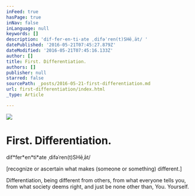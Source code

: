 ```yaml
---
inFeed: true
hasPage: true
inNav: false
inLanguage: null
keywords: []
description: 'dif·fer·en·ti·ate ˌdifəˈren(t)SHēˌāt/ '
datePublished: '2016-05-21T07:45:27.879Z'
dateModified: '2016-05-21T07:45:16.133Z'
author: []
title: First. Differentiation.
authors: []
publisher: null
starred: false
sourcePath: _posts/2016-05-21-first-differentiation.md
url: first-differentiation/index.html
_type: Article

---
```

![](https://the-grid-user-content.s3-us-west-2.amazonaws.com/e7664dd6-c6fb-45d8-b488-b7ed6ddcd641.png)

# First. Differentiation.

dif\*fer\*en\*ti\*ate ˌdifəˈren(t)SHēˌāt/ 

\[recognize or ascertain what makes (someone or something) different.\]

Differentiation, being different from others, from what everyone tells you, from what society deems right, and just be none other than, You. Yourself.